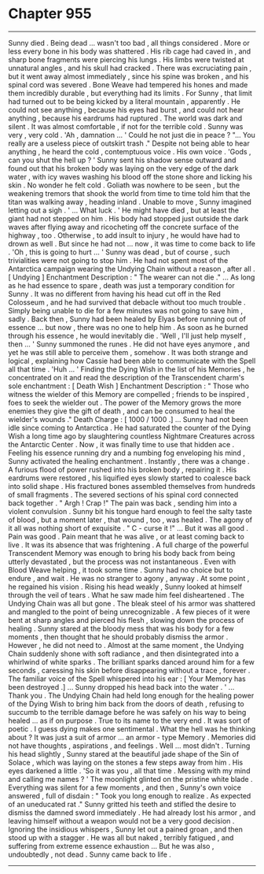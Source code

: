 
# Chapter 955


---

Sunny died .
Being dead ... wasn't too bad , all things considered .
More or less every bone in his body was shattered . His rib cage had caved in , and sharp bone fragments were piercing his lungs . His limbs were twisted at unnatural angles , and his skull had cracked . There was excruciating pain , but it went away almost immediately , since his spine was broken , and his spinal cord was severed .
Bone Weave had tempered his hones and made them incredibly durable , but everything had its limits . For Sunny , that limit had turned out to be being kicked by a literal mountain , apparently .
He could not see anything , because his eyes had burst , and could not hear anything , because his eardrums had ruptured . The world was dark and silent .
It was almost comfortable , if not for the terrible cold .
Sunny was very , very cold .
'Ah , damnation ... '
Could he not just die in peace ?
"... You really are a useless piece of outskirt trash ."
Despite not being able to hear anything , he heard the cold , contemptuous voice . His own voice .
'Gods , can you shut the hell up ? '
Sunny sent his shadow sense outward and found out that his broken body was laying on the very edge of the dark water , with icy waves washing his blood off the stone shore and licking his skin .
No wonder he felt cold .
Goliath was nowhere to be seen , but the weakening tremors that shook the world from time to time told him that the titan was walking away , heading inland . Unable to move , Sunny imagined letting out a sigh .
' ... What luck . '
He might have died , but at least the giant had not stepped on him . His body had stopped just outside the dark waves after flying away and ricocheting off the concrete surface of the highway , too . Otherwise , to add insult to injury , he would have had to drown as well .
But since he had not ... now , it was time to come back to life .
'Oh , this is going to hurt ... '
Sunny was dead , but of course , such trivialities were not going to stop him . He had not spent most of the Antarctica campaign wearing the Undying Chain without a reason , after all . [ Undying ] Enchantment Description : " The wearer can not die ."
... As long as he had essence to spare , death was just a temporary condition for Sunny . It was no different from having his head cut off in the Red Colosseum , and he had survived that debacle without too much trouble .
Simply being unable to die for a few minutes was not going to save him , sadly . Back then , Sunny had been healed by Elyas before running out of essence ... but now , there was no one to help him .
As soon as he burned through his essence , he would inevitably die .
'Well , I'll just help myself , then ... '
Sunny summoned the runes .
He did not have eyes anymore , and yet he was still able to perceive them , somehow . It was both strange and logical , explaining how Cassie had been able to communicate with the Spell all that time .
'Huh ... '
Finding the Dying Wish in the list of his Memories , he concentrated on it and read the description of the Transcendent charm's sole enchantment :
[ Death Wish ] Enchantment Description : " Those who witness the wielder of this Memory are compelled ; friends to be inspired , foes to seek the wielder out . The power of the Memory grows the more enemies they give the gift of death , and can be consumed to heal the wielder's wounds ."
Death Charge : [ 1000 / 1000 .]
... Sunny had not been idle since coming to Antarctica . He had saturated the counter of the Dying Wish a long time ago by slaughtering countless Nightmare Creatures across the Antarctic Center .
Now , it was finally time to use that hidden ace .
Feeling his essence running dry and a numbing fog enveloping his mind , Sunny activated the healing enchantment .
Instantly , there was a change .
A furious flood of power rushed into his broken body , repairing it . His eardrums were restored , his liquified eyes slowly started to coalesce back into solid shape . His fractured bones assembled themselves from hundreds of small fragments .
The severed sections of his spinal cord connected back together .
" Argh ! Crap !"
The pain was back , sending him into a violent convulsion . Sunny bit his tongue hard enough to feel the salty taste of blood , but a moment later , that wound , too , was healed . The agony of it all was nothing short of exquisite .
" C - curse it !"
... But it was all good . Pain was good . Pain meant that he was alive , or at least coming back to live . It was its absence that was frightening .
A full charge of the powerful Transcendent Memory was enough to bring his body back from being utterly devastated , but the process was not instantaneous . Even with Blood Weave helping , it took some time . Sunny had no choice but to endure , and wait .
He was no stranger to agony , anyway .
At some point , he regained his vision . Rising his head weakly , Sunny looked at himself through the veil of tears . What he saw made him feel disheartened .
The Undying Chain was all but gone . The bleak steel of his armor was shattered and mangled to the point of being unrecognizable . A few pieces of it were bent at sharp angles and pierced his flesh , slowing down the process of healing .
Sunny stared at the bloody mess that was his body for a few moments , then thought that he should probably dismiss the armor .
However , he did not need to .
Almost at the same moment , the Undying Chain suddenly shone with soft radiance , and then disintegrated into a whirlwind of white sparks . The brilliant sparks danced around him for a few seconds , caressing his skin before disappearing without a trace , forever .
The familiar voice of the Spell whispered into his ear :
[ Your Memory has been destroyed .]
... Sunny dropped his head back into the water .
' ... Thank you .
The Undying Chain had held long enough for the healing power of the Dying Wish to bring him back from the doors of death , refusing to succumb to the terrible damage before he was safely on his way to being healed ... as if on purpose . True to its name to the very end .
It was sort of poetic .
I guess dying makes one sentimental .
What the hell was he thinking about ? It was just a suit of armor ... an armor - type Memory . Memories did not have thoughts , aspirations , and feelings .
Well ... most didn't .
Turning his head slightly , Sunny stared at the beautiful jade shape of the Sin of Solace , which was laying on the stones a few steps away from him . His eyes darkened a little .
'So it was you , all that time . Messing with my mind and calling me names ? '
The moonlight glinted on the pristine white blade . Everything was silent for a few moments , and then , Sunny's own voice answered , full of disdain :
" Took you long enough to realize . As expected of an uneducated rat ."
Sunny gritted his teeth and stifled the desire to dismiss the damned sword immediately .
He had already lost his armor , and leaving himself without a weapon would not be a very good decision .
Ignoring the insidious whispers , Sunny let out a pained groan , and then stood up with a stagger .
He was all but naked , terribly fatigued , and suffering from extreme essence exhaustion ...
But he was also , undoubtedly , not dead .
Sunny came back to life .

---

